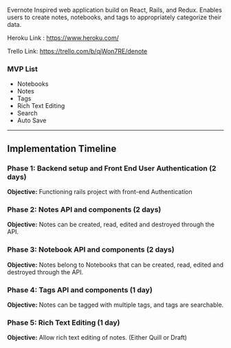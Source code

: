 Evernote Inspired  web application build on React, Rails, and Redux.
Enables users to create notes, notebooks, and tags to appropriately categorize their data.

Heroku Link : https://www.heroku.com/

Trello Link: https://trello.com/b/qjWon7RE/denote

###   MVP List

 -  Notebooks
 -  Notes
 -  Tags
 -  Rich Text Editing
 -  Search
 -  Auto Save


-----------

## Implementation Timeline

### Phase 1: Backend setup and Front End User Authentication (2 days)

**Objective:** Functioning rails project with front-end Authentication

### Phase 2: Notes API and components (2 days)

**Objective:** Notes can be created, read, edited and destroyed through
the API.

### Phase 3: Notebook API and components (2 days)

**Objective:** Notes belong to Notebooks that can be created, read, edited and destroyed through the API.

### Phase 4: Tags API and components (1 day)

**Objective:** Notes can be tagged with multiple tags, and tags are searchable.

### Phase 5: Rich Text Editing (1 day)

**Objective:** Allow rich text editing of notes. (Either Quill or Draft)
